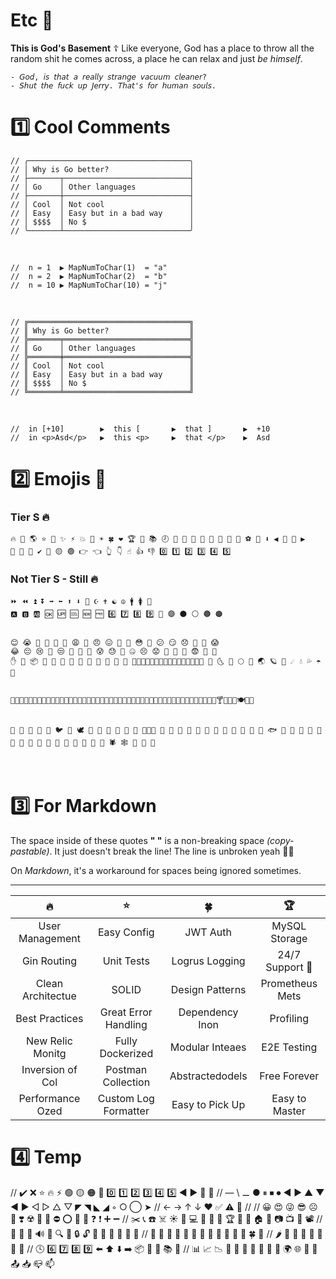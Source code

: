 # Etc 🧙

**This is God's Basement** ☦️ Like everyone, God has a place to throw all the random shit he comes across, a place he can relax and just _be himself_. 

    - 𝘎𝘰𝘥, 𝘪𝘴 𝘵𝘩𝘢𝘵 𝘢 𝘳𝘦𝘢𝘭𝘭𝘺 𝘴𝘵𝘳𝘢𝘯𝘨𝘦 𝘷𝘢𝘤𝘶𝘶𝘮 𝘤𝘭𝘦𝘢𝘯𝘦𝘳?
    - 𝘚𝘩𝘶𝘵 𝘵𝘩𝘦 𝘧𝘶𝘤𝘬 𝘶𝘱 𝘑𝘦𝘳𝘳𝘺. 𝘛𝘩𝘢𝘵'𝘴 𝘧𝘰𝘳 𝘩𝘶𝘮𝘢𝘯 𝘴𝘰𝘶𝘭𝘴.

# 1️⃣ Cool Comments 

    // ╭────────────────────────────────────╮
    // │ Why is Go better?                  │
    // ├───────┬────────────────────────────┤
    // │ Go    │ Other languages            │
    // ├───────┼────────────────────────────┤
    // │ Cool  │ Not cool                   │
    // │ Easy  │ Easy but in a bad way      │
    // │ $$$$  │ No $                       │
    // ╰───────┴────────────────────────────╯
 

    // 	n = 1  ▶ MapNumToChar(1)  = "a"
    // 	n = 2  ▶ MapNumToChar(2)  = "b"
    // 	n = 10 ▶ MapNumToChar(10) = "j"
 

    // ╔════════════════════════════════════╗
    // ║ Why is Go better?                  ║
    // ╠═══════╤════════════════════════════╣
    // ║ Go    │ Other languages            ║
    // ╠═══════╪════════════════════════════╣
    // ║ Cool  │ Not cool                   ║
    // ║ Easy  │ Easy but in a bad way      ║
    // ║ $$$$  │ No $                       ║
    // ╚═══════╧════════════════════════════╝
 

    //	in [+10] 		▶  this [       ▶  that ]       ▶  +10
    //	in <p>Asd</p> 	▶  this <p>     ▶  that </p>    ▶  Asd


# 2️⃣ Emojis 🐣


### **Tier S** 🔥
    🔥 🌙 🌎 ⭐️ 🌟 ✨ ⚡️ 💥 🌈 ☀️ 🍀 ❤️ 🏆 🔔 📚 🕗 📝 🎵 👀 🌳 🌼 🕍 🍟 🍌 ⚽️ 🚀 ⬇️ ◀️ 🔼 🔽 ▶️ 
    🚫 🚩 🚧 ✔️ 🔴 🟡 🟢 👉 👈 👆 👇 ☝️ 👍 👎 0️⃣ 1️⃣ 2️⃣ 3️⃣ 4️⃣ 5️⃣


### **Not Tier S** - Still 🔥

    ⏩ ⏪ ⏫ ⏬ ➡️ ⬅️ ⬆️ ⬇️ 🛐 ☪️ ✝️ ☯️ ☮️ 🚹 🚺 🚻  
    🅰️ 🅱️ 🆎 🆗 🆙 🆒 🆕 🆓 6️⃣ 7️⃣ 8️⃣ 9️⃣ 🔵 🟣 ⚫️ ⚪️ 🟤 🟠


    😊 😭 🥶 🤬 🤭 🤥 😩 🥰 😠 😖 🤨 🥳 😳 🤯 😕 😏 😞 🤗 🤔 😱
    😂 😔 😢 🤥 😒 🤩 🤫 🤗 😰 😓 🥵 🤐 😣 😟 🙁 🥺 🤔 😨 😤 🥳
    ✋ 👅 📦 🚁 🚗 🚢 🚪 🚬 🚴 👄 🏀 🎨 🚦 🚨🌲🌴🌵🌷🌸🌹🌻🌼🌽🌾🌿🍀🍁🍂🍃 🌛 🌜 🌚 🌕 🌙 🌏 🪐 💫 ☄️ 💧 💦 ☂️ 🌊


    🍅🍆🍇🍈🍉🍊🍋🍌🍍🍎🍏🍐🍑🍒🍓🍔🍕🍖🍗🍘🍙🍚🍛🍜🍝🍞🍟🍠🍡🍢🍣🍤🍥🍦🍧🍨🍩🍪🍫🍬🍭🍰🍴🍵🍶🍷🍸🍹🍻🍼🍽🍾🍿


    🐔 🐓 🐣 🐤 🐥 🐦 🐧 🕊️ 🦅 🦆 🦉 🦢 🦚 🦜 🦃🦩🦮 🐸 🐊 🐢 🦎 🐍 🐲 🐉 🦕 🦖 🐳 🐋 🐬 🐟 🐠 🐡 🦈 🐙 🐚 🦀 🦞 🦐 🦑 🐌 🦋 🐛 🐜 🐝 🐞 🦗 🕷️ 🕸️ 🦂 🦟 🦠 
 

# 3️⃣ For Markdown 

The space inside of these quotes **" "** is a non-breaking space _(copy-pastable)_. It just doesn't break the line! The line is unbroken yeah 🥳🥳

On _Markdown_, it's a workaround for spaces being ignored sometimes.

---

|         🔥           |             ⭐️              |      🍀             |         🏆           |
|:--------------------:|:----------------------------:|:-------------------:|:--------------------:|
|   User Management    |   Easy Config                |   JWT Auth          |   MySQL Storage      |
|   Gin Routing        |   Unit Tests                 |   Logrus Logging    |   24/7 Support 🤥    |
|   Clean Architectue  |   SOLID                      |   Design Patterns   |   Prometheus Mets    |
|   Best Practices     |   Great Error Handling       |   Dependency Inon   |   Profiling          |
|   New Relic Monitg   |   Fully Dockerized           |   Modular Inteaes   |   E2E Testing        |
|   Inversion of Col   |   Postman Collection         |   Abstractedodels   |   Free Forever       |
|   Performance Ozed   |   Custom Log Formatter       |   Easy to Pick Up   |   Easy to Master     |



# 4️⃣ Temp

// ✔️ ❌ ⭐ 🔥 ⚡ 🟢 🟡 🟠 🔴 0️⃣ 1️⃣ 2️⃣ 3️⃣ 4️⃣ 5️⃣ ◀️ ▶️ 🔼 🔽
// — \ ⚊ ● ⏸ ⏹ ⏺ ◀ ▶ ▲ ▼ ◄ ► ◁ ▷ △ ▽ ◤ ◥ ◣ ◢ ◦ ○ ◯ ➤
// ← → ↑ ↓ ❤️ ✅ ⚠️ 🚨
//
// 😀 😍 😜 😎 ☹️ 👼 ❣️ ☢️ 🚫 🛑 ⛔ ⭕ 🔺 🔻 ❓ ❗ ➕ ➖
// ✂️ 📞 ☎️ ☠️ ☀️ 🚀 💻 📱 🎸 🎵 🏆 🎲 🏀 🏠 🎨 📷 📺 📼 📽️
// 🔀 🔄 🔆 🔊 🔋 🔍 🔑 🔒 🔓 🔔 🎀 🎁 🎈 🎉 🍷
// 🔗 🔧 🔨 🔪 🔬 🔮 🔰 🔱 🌲 🍌 🍊 🍅 🍀 🌻
// 🌶️ 🍏 🍒 🍓 🍖 🍞 🍰 🍪
// 🕓 6️⃣ 7️⃣ 8️⃣ 9️⃣ ⬅️ ⬆️ ⬇️ ➡️ 📦 📂 📄 📚 📜
// 📊 📈 📉 📌 📍 📎 📐 📕 📗 📘 🌍 🌐 📡 📢 📤 📥 📪 📫
